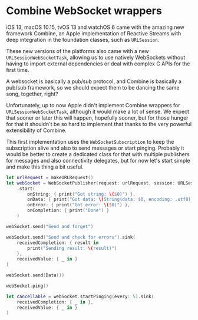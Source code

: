 # Combine WebSocket wrappers

iOS 13, macOS 10.15, tvOS 13 and watchOS 6 came with the amazing new framework Combine, an Apple implementation of Reactive Streams with deep integration in the foundation classes, such as `URLSession`.

These new versions of the platforms also came with a new `URLSessionWebSocketTask`, allowing us to use natively WebSockets without having to import external dependencies or deal with complex C APIs for the first time.

A websocket is basically a pub/sub protocol, and Combine is basically a pub/sub framework, so we should expect them to be dancing the same song, together, right?

Unfortunately, up to now Apple didn't implement Combine wrappers for `URLSessionWebSocketTask`, although it would make a lot of sense. We expect that sooner or later this will happen, hopefully sooner, but for those hunger for that it shouldn't be so hard to implement that thanks to the very powerful extensibility of Combine.

This first implementation uses the `WebSocketSubscription` to keep the subscription alive and also to send messages or start pinging. Probably it would be better to create a dedicated class for that with multiple publishers for messages and also connectivity delegates, but for now let's start simple and make this thing a bit useful.

```swift
let urlRequest = makeURLRequest()
let webSocket = WebSocketPublisher(request: urlRequest, session: URLSession.shared)
    .start(
        onString: { print("Got string: \($0)") },
        onData: { print("Got data: \(String(data: $0, encoding: .utf8)!)") },
        onError: { print("Got error: \($0)") },
        onCompletion: { print("Done") }
    )

webSocket.send("Send and forget")

webSocket.send("Send and check for errors").sink(
    receivedCompletion: { result in
        print("Sending result: \(result)")
    },
    receivedValue: { _ in }
)

webSocket.send(Data())

webSocket.ping()

let cancellable = webSocket.startPinging(every: 5).sink(
    receivedCompletion: { _ in },
    receivedValue: { _ in }
)
```
